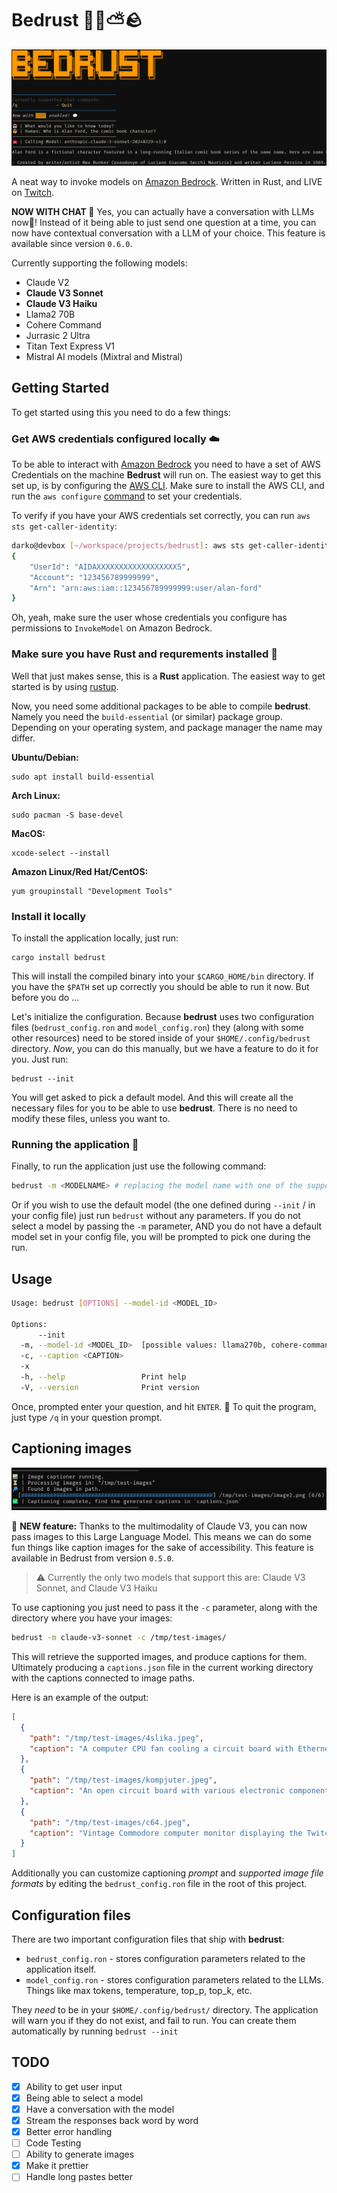 # Bedrust 🦀🧠⛅🪨

![screenshot of bedrust](/img/bedrust.png)

A neat way to invoke models on [Amazon Bedrock](https://aws.amazon.com/bedrock/). Written in Rust, and LIVE on [Twitch](https://twitch.tv/ruptwelve).

**NOW WITH CHAT 💬** Yes, you can actually have a conversation with LLMs now🥳! Instead of it being able to just send one question at a time, you can now have contextual conversation with a LLM of your choice. This feature is available since version `0.6.0`.

Currently supporting the following models:
- Claude V2
- **Claude V3 Sonnet**
- **Claude V3 Haiku**
- Llama2 70B
- Cohere Command
- Jurrasic 2 Ultra
- Titan Text Express V1
- Mistral AI models (Mixtral and Mistral)

## Getting Started

To get started using this you need to do a few things:

### Get AWS credentials configured locally ☁️

To be able to interact with [Amazon Bedrock]() you need to have a set of AWS Credentials on the machine **Bedrust** will run on. The easiest way to get this set up, is by configuring the [AWS CLI](https://aws.amazon.com/cli/). Make sure to install the AWS CLI, and run the `aws configure` [command](https://docs.aws.amazon.com/cli/latest/userguide/cli-chap-configure.html) to set your credentials.

To verify if you have your AWS credentials set correctly, you can run `aws sts get-caller-identity`:
```bash
darko@devbox [~/workspace/projects/bedrust]: aws sts get-caller-identity
{
    "UserId": "AIDAXXXXXXXXXXXXXXXXXX5",
    "Account": "123456789999999",
    "Arn": "arn:aws:iam::123456789999999:user/alan-ford"
}
```
Oh, yeah, make sure the user whose credentials you configure has permissions to `InvokeModel` on Amazon Bedrock.

### Make sure you have Rust and requrements installed 🦀

Well that just makes sense, this is a **Rust** application. The easiest way to get started is by using [rustup](https://www.rust-lang.org/tools/install). 

Now, you need some additional packages to be able to compile **bedrust**. Namely you need the `build-essential` (or similar) package group. Depending on your operating system, and package manager the name may differ.

**Ubuntu/Debian:**
```
sudo apt install build-essential
```

**Arch Linux:**
```
sudo pacman -S base-devel
```

**MacOS:**
```
xcode-select --install
```

**Amazon Linux/Red Hat/CentOS:**
```
yum groupinstall "Development Tools"
```

### Install it locally

To install the application locally, just run:
```
cargo install bedrust
```
This will install the compiled binary into your `$CARGO_HOME/bin` directory. If you have the `$PATH` set up correctly you should be able to run it now. But before you do ...

Let's initialize the configuration. Because **bedrust** uses two configuration files (`bedrust_config.ron` and `model_config.ron`) they (along with some other resources) need to be stored inside of your `$HOME/.config/bedrust` directory. *Now*, you can do this manually, but we have a feature to do it for you. Just run:
```
bedrust --init
```
You will get asked to pick a default model. And this will create all the necessary files for you to be able to use **bedrust**. There is no need to modify these files, unless you want to.

### Running the application 🚀

Finally, to run the application just use the following command:
```bash
bedrust -m <MODELNAME> # replacing the model name with one of the supported ones
```
Or if you wish to use the default model (the one defined during `--init` / in your config file) just run `bedrust` without any parameters. If you do not select a model by passing the `-m` parameter, AND you do not have a default model set in your config file, you will be prompted to pick one during the run.

## Usage
```bash
Usage: bedrust [OPTIONS] --model-id <MODEL_ID>

Options:
      --init
  -m, --model-id <MODEL_ID>  [possible values: llama270b, cohere-command, claude-v2, claude-v21, claude-v3-sonnet, claude-v3-haiku, jurrasic2-ultra, titan-text-express-v1, mixtral8x7b-instruct, mistral7b-instruct]
  -c, --caption <CAPTION>
  -x
  -h, --help                 Print help
  -V, --version              Print version
```
Once, prompted enter your question, and hit `ENTER`. 🚀 To quit the program, just type `/q` in your question prompt.

## Captioning images

![screenshot of bedrust running the captioner](/img/captioner.png)

🚀 **NEW feature:** Thanks to the multimodality of Claude V3, you can now pass images to this Large Language Model. This means we can do some fun things like caption images for the sake of accessibility. This feature is available in Bedrust from version `0.5.0`.

> ⚠️ Currently the only two models that support this are: Claude V3 Sonnet, and Claude V3 Haiku

To use captioning you just need to pass it the `-c` parameter, along with the directory where you have your images:

```bash
bedrust -m claude-v3-sonnet -c /tmp/test-images/
```
This will retrieve the supported images, and produce captions for them. Ultimately producing a `captions.json` file in the current working directory with the captions connected to image paths.

Here is an example of the output:
```json
[
  {
    "path": "/tmp/test-images/4slika.jpeg",
    "caption": "A computer CPU fan cooling a circuit board with Ethernet and other ports."
  },
  {
    "path": "/tmp/test-images/kompjuter.jpeg",
    "caption": "An open circuit board with various electronic components and wires, placed in an office or workshop setting with shelves and equipment visible in the background."
  },
  {
    "path": "/tmp/test-images/c64.jpeg",
    "caption": "Vintage Commodore computer monitor displaying the Twitch logo on the screen."
  }
]
```

Additionally you can customize captioning *prompt* and *supported image file formats* by editing the `bedrust_config.ron` file in the root of this project.

## Configuration files 

There are two important configuration files that ship with **bedrust**:

- `bedrust_config.ron` - stores configuration parameters related to the application itself.
- `model_config.ron` - stores configuration parameters related to the LLMs. Things like max tokens, temperature, top_p, top_k, etc.

They *need* to be in your `$HOME/.config/bedrust/` directory. The application will warn you if they do not exist, and fail to run. You can create them automatically by running `bedrust --init`

## TODO
- [x] Ability to get user input
- [x] Being able to select a model
- [x] Have a conversation with the model
- [x] Stream the responses back word by word
- [x] Better error handling
- [ ] Code Testing
- [ ] Ability to generate images
- [x] Make it prettier
- [ ] Handle long pastes better
